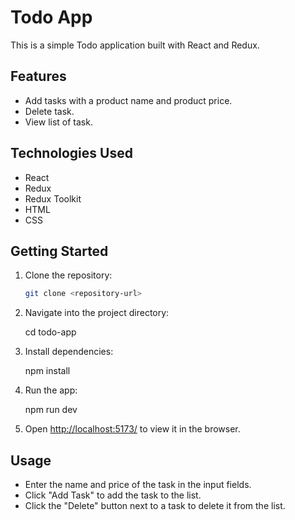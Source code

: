 # Todo App

This is a simple Todo application built with React and Redux.

## Features

- Add tasks with a product name and product price.
- Delete task.
- View list of task.

## Technologies Used

- React
- Redux
- Redux Toolkit
- HTML
- CSS

## Getting Started

1. Clone the repository:

   ```bash
   git clone <repository-url>
   ```

2. Navigate into the project directory:

   cd todo-app

3. Install dependencies:

   npm install

4. Run the app:

   npm run dev

5. Open [http://localhost:5173/](http://localhost:5173/) to view it in the browser.

## Usage

- Enter the name and price of the task in the input fields.
- Click "Add Task" to add the task to the list.
- Click the "Delete" button next to a task to delete it from the list.
